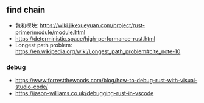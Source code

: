 ## find chain

- 包和模块: https://wiki.jikexueyuan.com/project/rust-primer/module/module.html
- https://deterministic.space/high-performance-rust.html
- Longest path problem: https://en.wikipedia.org/wiki/Longest_path_problem#cite_note-10

### debug

- https://www.forrestthewoods.com/blog/how-to-debug-rust-with-visual-studio-code/
- https://jason-williams.co.uk/debugging-rust-in-vscode
